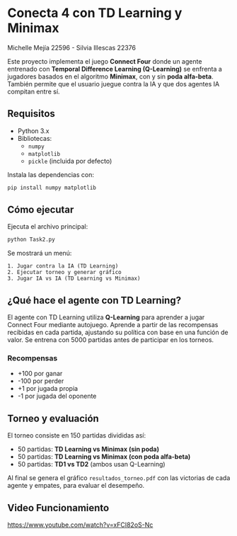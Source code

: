 # Conecta 4 con TD Learning y Minimax
Michelle Mejía 22596 - Silvia Illescas 22376

Este proyecto implementa el juego **Connect Four** donde un agente entrenado con **Temporal Difference Learning (Q-Learning)** se enfrenta a jugadores basados en el algoritmo **Minimax**, con y sin **poda alfa-beta**. También permite que el usuario juegue contra la IA y que dos agentes IA compitan entre sí.

## Requisitos

- Python 3.x
- Bibliotecas:
  - `numpy`
  - `matplotlib`
  - `pickle` (incluida por defecto)

Instala las dependencias con:

```bash
pip install numpy matplotlib
```

## Cómo ejecutar

Ejecuta el archivo principal:

```bash
python Task2.py
```

Se mostrará un menú:

```
1. Jugar contra la IA (TD Learning)
2. Ejecutar torneo y generar gráfico
3. Jugar IA vs IA (TD Learning vs Minimax)
```

## ¿Qué hace el agente con TD Learning?

El agente con TD Learning utiliza **Q-Learning** para aprender a jugar Connect Four mediante autojuego. Aprende a partir de las recompensas recibidas en cada partida, ajustando su política con base en una función de valor. Se entrena con 5000 partidas antes de participar en los torneos.

### Recompensas

- +100 por ganar
- -100 por perder
- +1 por jugada propia
- -1 por jugada del oponente

## Torneo y evaluación

El torneo consiste en 150 partidas divididas así:

- 50 partidas: **TD Learning vs Minimax (sin poda)**
- 50 partidas: **TD Learning vs Minimax (con poda alfa-beta)**
- 50 partidas: **TD1 vs TD2** (ambos usan Q-Learning)

Al final se genera el gráfico `resultados_torneo.pdf` con las victorias de cada agente y empates, para evaluar el desempeño.

## Video Funcionamiento
https://www.youtube.com/watch?v=xFCI82oS-Nc
